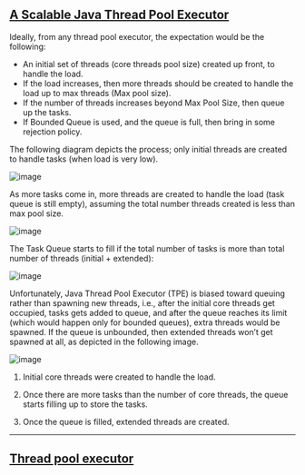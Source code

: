 ## [A Scalable Java Thread Pool Executor](https://dzone.com/articles/scalable-java-thread-pool-executor)

Ideally, from any thread pool executor, the expectation would be the following:

- An initial set of threads (core threads pool size) created up front, to handle the load.
- If the load increases, then more threads should be created to handle the load up to max threads (Max pool size).
- If the number of threads increases beyond Max Pool Size, then queue up the tasks.
- If Bounded Queue is used, and the queue is full, then bring in some rejection policy.

The following diagram depicts the process; only initial threads are created to handle tasks (when load is very low).

![image](https://user-images.githubusercontent.com/22516811/268428364-413f8db8-89cd-4e76-98dd-fd756f8c7984.png)


As more tasks come in, more threads are created to handle the load (task queue is still empty), assuming the total number threads created is less than max pool size.

![image](https://user-images.githubusercontent.com/22516811/268428402-2def54d2-1376-47e6-b81a-17d3fb157cd8.png)

The Task Queue starts to fill if the total number of tasks is more than total number of threads (initial + extended):

![image](https://user-images.githubusercontent.com/22516811/268428419-752e72d0-2c4d-43bc-9d58-8902aff39afd.png)

Unfortunately, Java Thread Pool Executor (TPE) is biased toward queuing rather than spawning new threads, i.e., after the initial core threads get occupied, tasks gets added to queue, and after the queue reaches its limit (which would happen only for bounded queues), extra threads would be spawned. If the queue is unbounded, then extended threads won’t get spawned at all, as depicted in the following image.

![image](https://user-images.githubusercontent.com/22516811/268428461-75783e51-1a84-451a-9d69-a37403942b8e.png)

1. Initial core threads were created to handle the load.

2. Once there are more tasks than the number of core threads, the queue starts filling up to store the tasks.

3. Once the queue is filled, extended threads are created.

---

## [Thread pool executor](https://yellowcodebooks.com/2021/07/06/java-bai-50-thread-pool-tap-3-threadpoolexecutor)